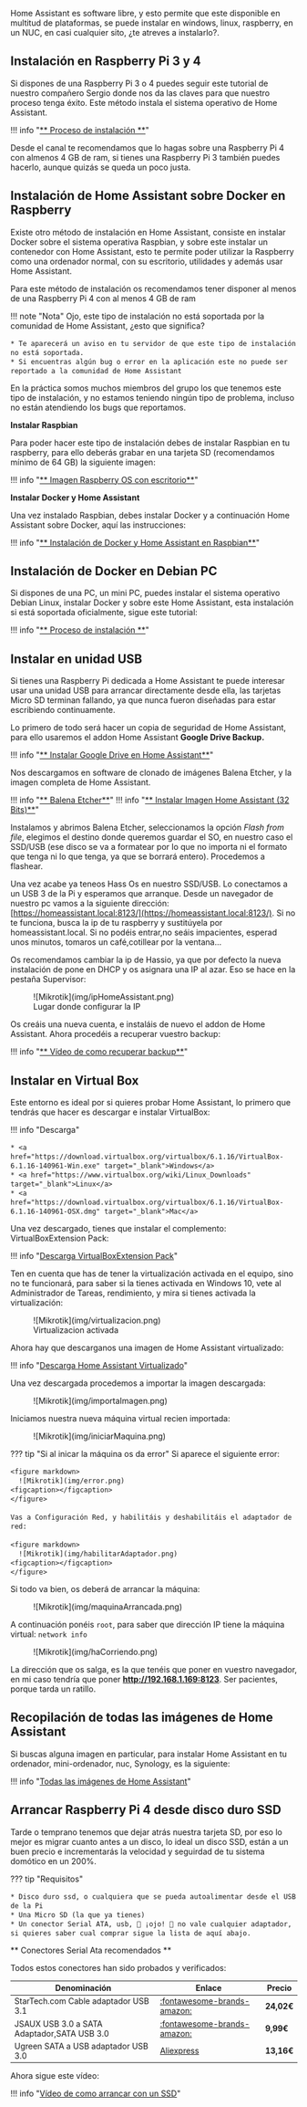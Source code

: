 
Home Assistant es software libre, y esto permite que este disponible en multitud de plataformas, se puede instalar en windows, linux, raspberry, en un NUC, en casi cualquier sito, ¿te atreves a instalarlo?.

## Instalación en Raspberry Pi 3 y 4

Si dispones de una Raspberry Pi 3 o 4 puedes seguir este tutorial de nuestro compañero Sergio donde nos da las claves para que nuestro proceso tenga éxito. Este método instala el sistema operativo de Home Assistant. 

!!! info "<a href="https://domoticafacil.home.blog/2019/05/25/como-instalar-hass-io/" target="_blank">** Proceso de instalación **</a>"


Desde el canal te recomendamos que lo hagas sobre una Raspberry Pi 4 con almenos 4 GB de ram, si tienes una Raspberry Pi 3 también puedes hacerlo, aunque quizás se queda un poco justa.

## Instalación de Home Assistant sobre Docker en Raspberry

Existe otro método de instalación en Home Assistant, consiste en instalar Docker sobre el sistema operativa Raspbian, y sobre este instalar un contenedor con Home Assistant, esto te permite poder utilizar la Raspberry como una ordenador normal, con su escritorio, utilidades y  además usar Home Assistant.

Para este método de instalación os recomendamos tener disponer al menos de una Raspberry Pi 4 con al menos 4 GB de ram

!!! note "Nota"
    Ojo, este tipo de instalación no está soportada por la comunidad de Home Assistant, ¿esto que significa?

    * Te aparecerá un aviso en tu servidor de que este tipo de instalación no está soportada.
    * Si encuentras algún bug o error en la aplicación este no puede ser reportado a la comunidad de Home Assistant

En la práctica somos muchos miembros del grupo los que tenemos este tipo de instalación, y no estamos teniendo ningún tipo de problema, incluso no están atendiendo los bugs que reportamos.

**Instalar Raspbian**

Para poder hacer este tipo de instalación debes de instalar Raspbian en tu raspberry, para ello deberás grabar en una tarjeta SD (recomendamos mínimo de 64 GB) la siguiente imagen:

!!! info "[** Imagen Raspberry OS con escritorio**](https://downloads.raspberrypi.org/raspios_armhf/images/raspios_armhf-2021-11-08/2021-10-30-raspios-bullseye-armhf.zip)"

**Instalar Docker y Home Assistant**

Una vez instalado Raspbian, debes instalar Docker y a continuación Home Assistant sobre Docker, aquí las instrucciones:

!!! info "<a href="https://community.home-assistant.io/t/installing-home-assistant-supervised-on-raspberry-pi-os/201836" target="_blank">** Instalación de Docker y Home Assistant en Raspbian**</a>"

## Instalación de Docker en Debian PC

Si dispones de una PC, un mini PC, puedes instalar el sistema operativo Debian Linux, instalar Docker y sobre este Home Assistant, esta instalación si está soportada oficialmente, sigue este tutorial:

!!! info "<a href="https://community.home-assistant.io/t/installing-home-assistant-supervised-on-debian-11/200253" target="_blank">** Proceso de instalación **</a>"

## Instalar en unidad USB

Si tienes una Raspberry Pi dedicada a Home Assistant te puede interesar usar una unidad USB para arrancar directamente desde ella, las tarjetas Micro SD terminan fallando, ya que nunca fueron diseñadas para estar escribiendo continuamente.

Lo primero de todo será hacer un copia de seguridad de Home Assistant, para ello usaremos el addon Home Assistant **Google Drive Backup.**

!!! info "<a href="https://www.youtube.com/watch?v=3d99S0-_iJk" target="_blank">** Instalar Google Drive en Home Assistant**</a>"

Nos descargamos en software de clonado de imágenes Balena Etcher, y la imagen completa de Home Assistant.

!!! info "<a href="https://www.balena.io/etcher/" target="_blank">** Balena Etcher**</a>"
!!! info "<a href="https://github.com/home-assistant/operating-system/releases/download/6.6/haos_rpi4-6.6.img.xz" target="_blank">** Instalar Imagen Home Assistant (32 Bits)**</a>"

Instalamos y abrimos Balena Etcher, seleccionamos la opción *Flash from file*, elegimos el destino donde queremos guardar el SO, en nuestro caso el SSD/USB (ese disco se va a formatear por lo que no importa ni el formato que tenga ni lo que tenga, ya que se borrará entero). Procedemos a flashear.

Una vez acabe ya teneos Hass Os en nuestro SSD/USB. Lo conectamos a un USB 3 de la Pi y esperamos que arranque. Desde un navegador de nuestro pc vamos a la siguiente dirección: [https://homeassistant.local:8123/](https://homeassistant.local:8123/). Si no te funciona, busca la ip de tu raspberry y sustitúyela por homeassistant.local. Si no podéis entrar,no seáis impacientes, esperad unos minutos, tomaros un café,cotillear por la ventana...

Os recomendamos cambiar la ip de Hassio, ya que por defecto la nueva instalación de pone en DHCP y os asignara una IP al azar. Eso se hace en la pestaña Supervisor:

<figure markdown> 
  ![Mikrotik](img/ipHomeAssistant.png)
  <figcaption>Lugar donde configurar la IP</figcaption>
</figure>

Os creáis una nueva cuenta, e instaláis de nuevo el addon de Home Assistant. Ahora procedéis a recuperar vuestro backup:

!!! info "<a href="https://www.youtube.com/watch?v=25foRRq6jZ8&t=184s" target="_blank">** Vídeo de como recuperar backup**</a>"

## Instalar en Virtual Box

Este entorno es ideal por si quieres probar Home Assistant, lo primero que tendrás que hacer es descargar e instalar VirtualBox:

!!! info "Descarga"
    
    * <a href="https://download.virtualbox.org/virtualbox/6.1.16/VirtualBox-6.1.16-140961-Win.exe" target="_blank">Windows</a>
    * <a href="https://www.virtualbox.org/wiki/Linux_Downloads" target="_blank">Linux</a>
    * <a href="https://download.virtualbox.org/virtualbox/6.1.16/VirtualBox-6.1.16-140961-OSX.dmg" target="_blank">Mac</a>

Una vez descargado, tienes que instalar el complemento: VirtualBoxExtension Pack:

!!! info "<a href="https://download.virtualbox.org/virtualbox/6.1.16/Oracle_VM_VirtualBox_Extension_Pack-6.1.16.vbox-extpack" target="_blank">Descarga VirtualBoxExtension Pack</a>"

Ten en cuenta que has de tener la virtualización activada en el equipo, sino no te funcionará, para saber si la tienes activada en Windows 10, vete al Administrador de Tareas, rendimiento, y mira si tienes activada la virtualización:

<figure markdown> 
  ![Mikrotik](img/virtualizacion.png)
  <figcaption>Virtualizacion activada</figcaption>
</figure>

Ahora hay que descarganos una imagen de Home Assistant virtualizado:

!!! info "<a href="https://github.com/home-assistant/operating-system/releases/download/7.0/haos_ova-7.0.ova" target="_blank">Descarga Home Assistant Virtualizado</a>"

Una vez descargada procedemos a importar la imagen descargada:

<figure markdown> 
  ![Mikrotik](img/importaImagen.png)
  <figcaption></figcaption>
</figure>

Iniciamos nuestra nueva máquina virtual recien importada:

<figure markdown> 
  ![Mikrotik](img/iniciarMaquina.png)
  <figcaption></figcaption>
</figure>

??? tip "Si al inicar la máquina os da error"
    Si aparece el siguiente error:

    <figure markdown> 
      ![Mikrotik](img/error.png)
    <figcaption></figcaption>
    </figure>
    
    Vas a Configuración Red, y habilitáis y deshabilitáis el adaptador de red:

    <figure markdown> 
      ![Mikrotik](img/habilitarAdaptador.png)
    <figcaption></figcaption>
    </figure>

Si todo va bien, os deberá de arrancar la máquina:

<figure markdown> 
   ![Mikrotik](img/maquinaArrancada.png)
</figure>

A continuación ponéis <code>root</code>, para saber que dirección IP tiene la máquina virtual: <code>network info</code>

<figure markdown> 
  ![Mikrotik](img/haCorriendo.png)
  <figcaption></figcaption>
</figure>

La dirección que os salga, es la que tenéis que poner en vuestro navegador, en mi caso tendría que poner **http://192.168.1.169:8123**. Ser pacientes, porque tarda un ratillo.

## Recopilación de todas las imágenes de Home Assistant

Si buscas alguna imagen en particular, para instalar Home Assistant en tu ordenador, mini-ordenador, nuc, Synology, es la siguiente:

!!! info "<a href="https://github.com/home-assistant/operating-system/releases" target="_blank">Todas las imágenes de Home Assistant</a>"


## Arrancar Raspberry Pi 4 desde disco duro SSD

Tarde o temprano tenemos que dejar atrás nuestra tarjeta SD, por eso lo mejor es migrar cuanto antes a un disco, lo ideal un disco SSD, están a un buen precio e incrementarás la velocidad y seguirdad de tu sistema domótico en un 200%.

??? tip "Requisitos"

    * Disco duro ssd, o cualquiera que se pueda autoalimentar desde el USB de la Pi
    * Una Micro SD (la que ya tienes)
    * Un conector Serial ATA, usb, 👀 ¡ojo! 👀 no vale cualquier adaptador, si quieres saber cual comprar sigue la lista de aquí abajo.

** Conectores Serial Ata recomendados **

Todos estos conectores han sido probados y verificados:

| Denominación                          | Enlace                          | Precio |
| ------------------------------------- | --------------------------------| ------ |
| StarTech.com Cable adaptador USB 3.1  | <a href="https://www.amazon.es/gp/product/B00XLAZODE/ref=ppx_yo_dt_b_asin_title_o03_s00?ie=UTF8&th=1" target="_blank">:fontawesome-brands-amazon:</a>|**24,02€** |
| JSAUX USB 3.0 a SATA Adaptador,SATA USB 3.0  | <a href="https://amzn.to/3lTV3d4" target="_blank">:fontawesome-brands-amazon:</a>| **9,99€** |
| Ugreen SATA a USB adaptador USB 3.0   | <a href="https://es.aliexpress.com/item/32630911049.html" target="_blank">Aliexpress</a>| **13,16€** |





Ahora sigue este vídeo:

!!! info "<a href="https://www.youtube.com/watch?v=8vC3D19e_Ac" target="_blank">Vídeo de como arrancar con un SSD</a>"
    

